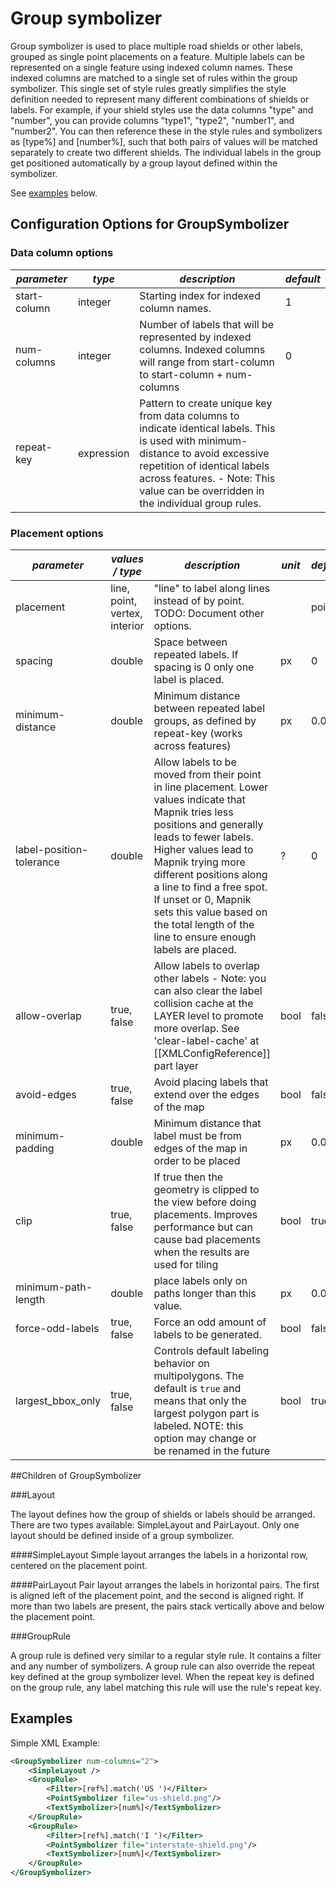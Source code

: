# Group symbolizer

Group symbolizer is used to place multiple road shields or other labels, grouped as single point placements on a feature. Multiple labels can be represented on a single feature using indexed column names. These indexed columns are matched to a single set of rules within the group symbolizer. This single set of style rules greatly simplifies the style definition needed to represent many different combinations of shields or labels. For example, if your shield styles use the data columns "type" and "number", you can provide columns "type1", "type2", "number1", and "number2". You can then reference these in the style rules and symbolizers as [type%] and [number%], such that both pairs of values will be matched separately to create two different shields. The individual labels in the group get positioned automatically by a group layout defined within the symbolizer.

See [examples](#wiki-examples) below.

## Configuration Options for GroupSymbolizer
### Data column options
| *parameter* | *type*  | *description* | *default* |
|----------------|---------|----------------|------------|
|start-column|integer|Starting index for indexed column names.|1|
|num-columns|integer|Number of labels that will be represented by indexed columns. Indexed columns will range from start-column to start-column + num-columns|0|
|repeat-key|expression|Pattern to create unique key from data columns to indicate identical labels. This is used with minimum-distance to avoid excessive repetition of identical labels across features. - Note: This value can be overridden in the individual group rules.||

### Placement options
| *parameter* | *values / type*  | *description* | *unit* | *default* |
|----------------|---------|----------------|-------|------------|
|placement|line, point, vertex, interior|"line" to label along lines instead of by point. TODO: Document other options.||point|
|spacing|double|Space between repeated labels. If spacing is 0 only one label is placed.|px|0|
|minimum-distance|double|Minimum distance between repeated label groups, as defined by repeat-key (works across features)|px|0.0|
|label-position-tolerance|double|Allow labels to be moved from their point in line placement. Lower values indicate that Mapnik tries less positions and generally leads to fewer labels. Higher values lead to Mapnik trying more different positions along a line to find a free spot. If unset or 0, Mapnik sets this value based on the total length of the line to ensure enough labels are placed.|?|0|
|allow-overlap|true, false|Allow labels to overlap other labels - Note: you can also clear the label collision cache at the LAYER level to promote more overlap. See 'clear-label-cache' at [[XMLConfigReference]] part layer|bool|false|
|avoid-edges|true, false|Avoid placing labels that extend over the edges of the map|bool|false|
|minimum-padding|double|Minimum distance that label must be from edges of the map in order to be placed|px|0.0|
|clip|true, false|If true then the geometry is clipped to the view before doing placements. Improves performance but can cause bad placements when the results are used for tiling|bool|true|
|minimum-path-length|double|place labels only on paths longer than this value.|px|0.0|
|force-odd-labels|true, false|Force an odd amount of labels to be generated.|bool|false|
|largest_bbox_only|true, false|Controls default labeling behavior on multipolygons. The default is `true` and means that only the largest polygon part is labeled. NOTE: this option may change or be renamed in the future|bool|true|2.1|

##Children of GroupSymbolizer

###Layout

The layout defines how the group of shields or labels should be arranged. There are two types available: SimpleLayout and PairLayout. Only one layout should be defined inside of a group symbolizer.

####SimpleLayout
Simple layout arranges the labels in a horizontal row, centered on the placement point.

####PairLayout
Pair layout arranges the labels in horizontal pairs. The first is aligned left of the placement point, and the second is aligned right. If more than two labels are present, the pairs stack vertically above and below the placement point.

###GroupRule

A group rule is defined very similar to a regular style rule. It contains a filter and any number of symbolizers. A group rule can also override the repeat key defined at the group symbolizer level. When the repeat key is defined on the group rule, any label matching this rule will use the rule's repeat key.

## Examples

Simple XML Example:
```xml
<GroupSymbolizer num-columns="2">
    <SimpleLayout />
    <GroupRule>
        <Filter>[ref%].match('US ')</Filter>
        <PointSymbolizer file="us-shield.png"/>
        <TextSymbolizer>[num%]</TextSymbolizer>
    </GroupRule>
    <GroupRule>
        <Filter>[ref%].match('I ')</Filter>
        <PointSymbolizer file="interstate-shield.png"/>
        <TextSymbolizer>[num%]</TextSymbolizer>
    </GroupRule>
</GroupSymbolizer>
```
